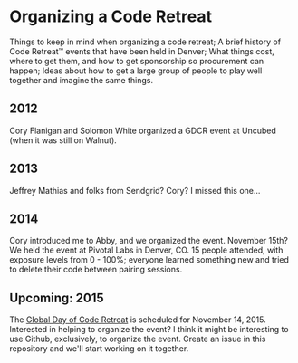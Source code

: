 # Organizing a Code Retreat

Things to keep in mind when organizing a code retreat; 
A brief history of Code Retreat™ events that have been held in Denver; 
What things cost, where to get them, and how to get sponsorship so procurement can happen;
Ideas about how to get a large group of people to play well together and imagine the same things.

## 2012
Cory Flanigan and Solomon White organized a GDCR event at Uncubed (when it was still on Walnut). 

## 2013
Jeffrey Mathias and folks from Sendgrid? Cory? I missed this one...

## 2014
Cory introduced me to Abby, and we organized the event. November 15th? We held the event at Pivotal Labs in Denver, CO. 15 people attended, with exposure levels from 0 - 100%; everyone learned something new and tried to delete their code between pairing sessions.

## Upcoming: 2015
The [Global Day of Code Retreat](http://globalday.coderetreat.org/) is scheduled for November 14, 2015. Interested in helping to organize the event? I think it might be interesting to use Github, exclusively, to organize the event. Create an issue in this repository and we'll start working on it together.
